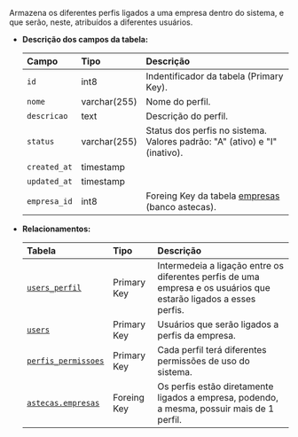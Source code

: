 Armazena os diferentes perfis ligados a uma empresa dentro do sistema, e que serão, neste, atribuídos a diferentes usuários.

- **Descrição dos campos da tabela:**

  | Campo        | Tipo         | Descrição                                                                  |
  | :----------- | :----------- | :------------------------------------------------------------------------- |
  | `id`         | int8         | Indentificador da tabela (Primary Key).                                    |
  | `nome`       | varchar(255) | Nome do perfil.                                                            |
  | `descricao`  | text         | Descrição do perfil.                                                       |
  | `status`     | varchar(255) | Status dos perfis no sistema. Valores padrão: "A" (ativo) e "I" (inativo). |
  | `created_at` | timestamp    |                                                                            |
  | `updated_at` | timestamp    |                                                                            |
  | `empresa_id` | int8         | Foreing Key da tabela [empresas](db-astecas.md#empresas) (banco astecas).  |

- **Relacionamentos:**

  | Tabela                                       | Tipo        | Descrição                                                 |
  | :------------------------------------------- | :---------- | :-------------------------------------------------------- |
  | [`users_perfil`](#users_perfil)              | Primary Key | Intermedeia a ligação entre os diferentes perfis de uma empresa e os usuários que estarão ligados a esses perfis. |
  | [`users`](#users)                            | Primary Key | Usuários que serão ligados a perfis da empresa.           |
  | [`perfis_permissoes`](#perfis_permissoes)    | Primary Key | Cada perfil terá diferentes permissões de uso do sistema. |
  | [`astecas.empresas`](db-astecas.md#empresas) | Foreing Key | Os perfis estão diretamente ligados a empresa, podendo, a mesma, possuir mais de 1 perfil. |